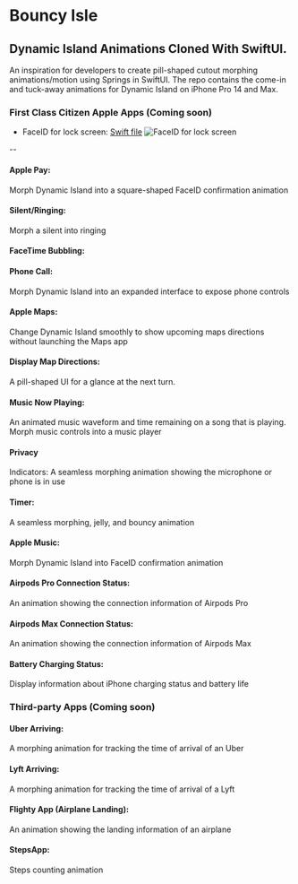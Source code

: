 # Bouncy Isle 
## Dynamic Island Animations Cloned With SwiftUI. 
An inspiration for developers to create pill-shaped cutout morphing animations/motion using Springs in SwiftUI. The repo contains the come-in and tuck-away animations for Dynamic Island on iPhone Pro 14 and Max.

### First Class Citizen Apple Apps (Coming soon)
- FaceID for lock screen: [Swift file]()
![FaceID for lock screen](https://github.com/amosgyamfi/dynamic-island-animations/blob/main/Img/faceIDLockScreeen.gif)

--

#### Apple Pay: 
Morph Dynamic Island into a square-shaped FaceID confirmation animation


#### Silent/Ringing:
Morph a silent into ringing


#### FaceTime Bubbling:


#### Phone Call:
Morph Dynamic Island into an expanded interface to expose phone controls


#### Apple Maps: 
Change Dynamic Island smoothly to show upcoming maps directions without launching the Maps app


#### Display Map Directions:
A pill-shaped UI for a glance at the next turn.


#### Music Now Playing:
An animated music waveform and time remaining on a song that is playing. Morph music controls into a music player


#### Privacy 
Indicators: 
A seamless morphing animation showing the microphone or phone is in use


#### Timer:
A seamless morphing, jelly, and bouncy animation


#### Apple Music: 
Morph Dynamic Island into FaceID confirmation animation


#### Airpods Pro Connection Status: 
An animation showing the connection information of Airpods Pro


#### Airpods Max Connection Status:
An animation showing the connection information of Airpods Max


#### Battery Charging Status: 
Display information about iPhone charging status and battery life


### Third-party Apps (Coming soon)
#### Uber Arriving: 
A morphing animation for tracking the time of arrival of an Uber


#### Lyft Arriving:
A morphing animation for tracking the time of arrival of a Lyft


#### Flighty App (Airplane Landing):
An animation showing the landing information of an airplane


#### StepsApp: 
Steps counting animation

